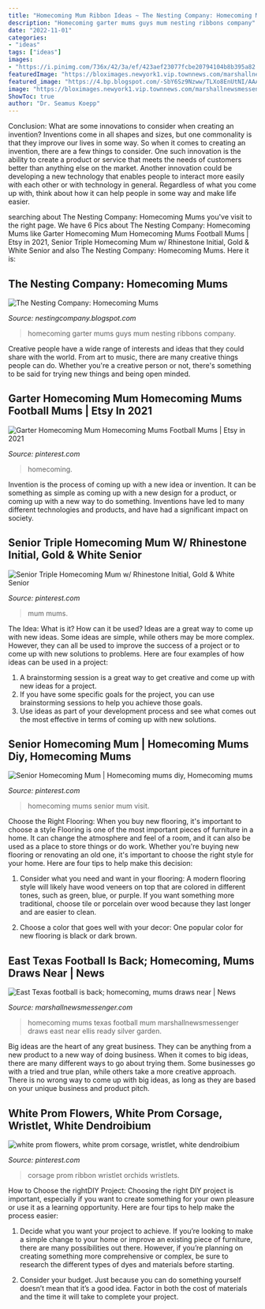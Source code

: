 ```yaml
---
title: "Homecoming Mum Ribbon Ideas ~ The Nesting Company: Homecoming Mums"
description: "Homecoming garter mums guys mum nesting ribbons company"
date: "2022-11-01"
categories:
- "ideas"
tags: ["ideas"]
images:
- "https://i.pinimg.com/736x/42/3a/ef/423aef23077fcbe20794104b8b395a82.jpg"
featuredImage: "https://bloximages.newyork1.vip.townnews.com/marshallnewsmessenger.com/content/tncms/assets/v3/editorial/7/d3/7d38e3d3-f5f7-51b2-9fb9-53561900e63c/5a870866883de.image.jpg?resize=1200%2C1600"
featured_image: "https://4.bp.blogspot.com/-SbY6Sz9Nzww/TLXo8EnUtNI/AAAAAAAAD20/GoocNiPF9Gc/s640/Garter+for+boy+mum.jpg"
image: "https://bloximages.newyork1.vip.townnews.com/marshallnewsmessenger.com/content/tncms/assets/v3/editorial/7/d3/7d38e3d3-f5f7-51b2-9fb9-53561900e63c/5a870866883de.image.jpg?resize=1200%2C1600"
ShowToc: true
author: "Dr. Seamus Koepp"
---
```



Conclusion: What are some innovations to consider when creating an invention?
Inventions come in all shapes and sizes, but one commonality is that they improve our lives in some way. So when it comes to creating an invention, there are a few things to consider. One such innovation is the ability to create a product or service that meets the needs of customers better than anything else on the market. Another innovation could be developing a new technology that enables people to interact more easily with each other or with technology in general. Regardless of what you come up with, think about how it can help people in some way and make life easier.

	

		
searching about The Nesting Company: Homecoming Mums you've visit to the right page. We have 6 Pics about The Nesting Company: Homecoming Mums like Garter Homecoming Mum Homecoming Mums Football Mums | Etsy in 2021, Senior Triple Homecoming Mum w/ Rhinestone Initial, Gold &amp; White Senior and also The Nesting Company: Homecoming Mums. Here it is:
		
    
## The Nesting Company: Homecoming Mums

<img loading=lazy src="https://4.bp.blogspot.com/-SbY6Sz9Nzww/TLXo8EnUtNI/AAAAAAAAD20/GoocNiPF9Gc/s640/Garter+for+boy+mum.jpg" onerror="this.onerror=null;this.src='https://tse2.mm.bing.net/th?id=OIP.xyDGYW1toAzovHeUuKHXhAHaFj&amp;pid=15.1';" alt="The Nesting Company: Homecoming Mums">

_Source: nestingcompany.blogspot.com_

>homecoming garter mums guys mum nesting ribbons company. 

	

Creative people have a wide range of interests and ideas that they could share with the world. From art to music, there are many creative things people can do. Whether you're a creative person or not, there's something to be said for trying new things and being open minded.

    
## Garter Homecoming Mum Homecoming Mums Football Mums | Etsy In 2021

<img loading=lazy src="https://i.pinimg.com/originals/71/38/f3/7138f3ed46239bf41e780df6e0af8101.jpg" onerror="this.onerror=null;this.src='https://tse3.mm.bing.net/th?id=OIP.MXt5WyKkQ1BsdSQqPgnfjgHaJ4&amp;pid=15.1';" alt="Garter Homecoming Mum Homecoming Mums Football Mums | Etsy in 2021">

_Source: pinterest.com_

>homecoming. 

	

Invention is the process of coming up with a new idea or invention. It can be something as simple as coming up with a new design for a product, or coming up with a new way to do something. Inventions have led to many different technologies and products, and have had a significant impact on society.

    
## Senior Triple Homecoming Mum W/ Rhinestone Initial, Gold &amp; White Senior

<img loading=lazy src="https://i.pinimg.com/736x/42/3a/ef/423aef23077fcbe20794104b8b395a82.jpg" onerror="this.onerror=null;this.src='https://tse2.mm.bing.net/th?id=OIP.mZJ-7v_5s2N-dgrReKwxiAHaLR&amp;pid=15.1';" alt="Senior Triple Homecoming Mum w/ Rhinestone Initial, Gold &amp; White Senior">

_Source: pinterest.com_

>mum mums. 

	

The Idea: What is it? How can it be used?
Ideas are a great way to come up with new ideas. Some ideas are simple, while others may be more complex. However, they can all be used to improve the success of a project or to come up with new solutions to problems. Here are four examples of how ideas can be used in a project: 
1. A brainstorming session is a great way to get creative and come up with new ideas for a project.
2. If you have some specific goals for the project, you can use brainstorming sessions to help you achieve those goals.
3. Use ideas as part of your development process and see what comes out the most effective in terms of coming up with new solutions.

    
## Senior Homecoming Mum | Homecoming Mums Diy, Homecoming Mums

<img loading=lazy src="https://i.pinimg.com/originals/b5/ff/b3/b5ffb3614dc9b65fe911914c9a220743.jpg" onerror="this.onerror=null;this.src='https://tse2.mm.bing.net/th?id=OIP.edZHue52ITb9Zy0ZDk8Z1wHaJ4&amp;pid=15.1';" alt="Senior Homecoming Mum | Homecoming mums diy, Homecoming mums">

_Source: pinterest.com_

>homecoming mums senior mum visit. 

	

Choose the Right Flooring: When you buy new flooring, it's important to choose a style
Flooring is one of the most important pieces of furniture in a home. It can change the atmosphere and feel of a room, and it can also be used as a place to store things or do work. Whether you're buying new flooring or renovating an old one, it's important to choose the right style for your home. Here are four tips to help make this decision: 
1. Consider what you need and want in your flooring: A modern flooring style will likely have wood veneers on top that are colored in different tones, such as green, blue, or purple. If you want something more traditional, choose tile or porcelain over wood because they last longer and are easier to clean. 

2. Choose a color that goes well with your decor: One popular color for new flooring is black or dark brown.

    
## East Texas Football Is Back; Homecoming, Mums Draws Near | News

<img loading=lazy src="https://bloximages.newyork1.vip.townnews.com/marshallnewsmessenger.com/content/tncms/assets/v3/editorial/7/d3/7d38e3d3-f5f7-51b2-9fb9-53561900e63c/5a870866883de.image.jpg?resize=1200%2C1600" onerror="this.onerror=null;this.src='https://tse1.mm.bing.net/th?id=OIP.GryUDhOeHEBVmc5h_Q_JQgHaJ4&amp;pid=15.1';" alt="East Texas football is back; homecoming, mums draws near | News">

_Source: marshallnewsmessenger.com_

>homecoming mums texas football mum marshallnewsmessenger draws east near ellis ready silver garden. 

	

Big ideas are the heart of any great business. They can be anything from a new product to a new way of doing business. When it comes to big ideas, there are many different ways to go about trying them. Some businesses go with a tried and true plan, while others take a more creative approach. There is no wrong way to come up with big ideas, as long as they are based on your unique business and product pitch.

    
## White Prom Flowers, White Prom Corsage, Wristlet, White Dendroibium

<img loading=lazy src="https://i.pinimg.com/736x/0e/63/86/0e6386dace6b75a6ff8086e694d0dfe8--prom-wristlets-corsage-corsage-prom-blue.jpg" onerror="this.onerror=null;this.src='https://tse4.mm.bing.net/th?id=OIP.aBDj5Qk553ke_yuPp11JtQHaNK&amp;pid=15.1';" alt="white prom flowers, white prom corsage, wristlet, white dendroibium">

_Source: pinterest.com_

>corsage prom ribbon wristlet orchids wristlets. 

	

How to Choose the rightDIY Project:
Choosing the right DIY project is important, especially if you want to create something for your own pleasure or use it as a learning opportunity. Here are four tips to help make the process easier:
1. Decide what you want your project to achieve. If you’re looking to make a simple change to your home or improve an existing piece of furniture, there are many possibilities out there. However, if you’re planning on creating something more comprehensive or complex, be sure to research the different types of dyes and materials before starting.

2. Consider your budget. Just because you can do something yourself doesn’t mean that it’s a good idea. Factor in both the cost of materials and the time it will take to complete your project.

